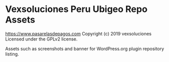 # Vexsoluciones Peru Ubigeo Repo Assets #
https://www.pasarelasdepagos.com
Copyright (c) 2019 vexsoluciones
Licensed under the GPLv2 license.

Assets such as screenshots and banner for WordPress.org plugin repository listing.